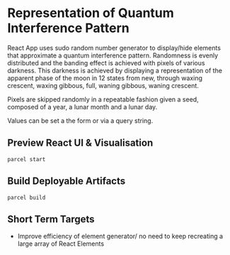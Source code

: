 # Representation of Quantum Interference Pattern

React App uses sudo random number generator to display/hide elements that approximate a quantum interference pattern.  Randomness is evenly distributed and the banding effect is achieved with pixels of various darkness.  This darkness is achieved by displaying a representation of the apparent phase of the moon in 12 states from new, through waxing crescent, waxing gibbous, full, waning gibbous, waning crescent.  

Pixels are skipped randomly in a repeatable fashion given a seed, composed of a year, a lunar month and a lunar day.  

Values can be set a the form or via a query string.

## Preview React UI & Visualisation

    parcel start

## Build Deployable Artifacts

    parcel build

## Short Term Targets

- Improve efficiency of element generator/ no need to keep recreating a large array of React Elements
